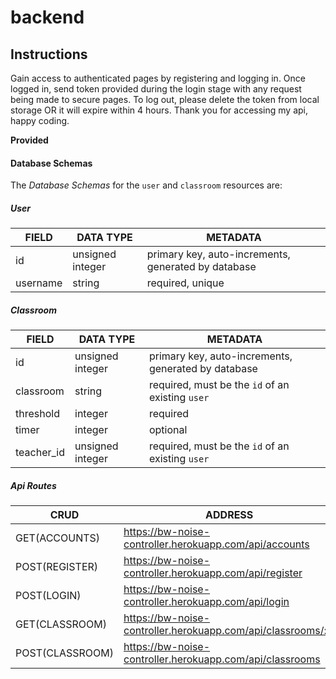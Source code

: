 # backend

## Instructions

Gain access to authenticated pages by registering and logging in.
Once logged in, send token provided during the login stage with any request being made to secure pages.
To log out, please delete the token from local storage OR it will expire within 4 hours.
Thank you for accessing my api, happy coding.

**Provided**

#### Database Schemas

The _Database Schemas_ for the `user` and `classroom` resources are:

##### User

| FIELD    | DATA TYPE        | METADATA                                            |
| -------- | ---------------- | --------------------------------------------------- |
| id       | unsigned integer | primary key, auto-increments, generated by database |
| username | string           | required, unique                                    |

##### Classroom

| FIELD      | DATA TYPE        | METADATA                                            |
| ---------- | ---------------- | --------------------------------------------------- |
| id         | unsigned integer | primary key, auto-increments, generated by database |
| classroom  | string           | required, must be the `id` of an existing `user`    |
| threshold  | integer          | required                                            |
| timer      | integer          | optional                                            |
| teacher_id | unsigned integer | required, must be the `id` of an existing `user`    |

##### Api Routes

| CRUD            | ADDRESS                                                      |
| --------------- | ------------------------------------------------------------ |
| GET(ACCOUNTS)   | https://bw-noise-controller.herokuapp.com/api/accounts       |
| POST(REGISTER)  | https://bw-noise-controller.herokuapp.com/api/register       |
| POST(LOGIN)     | https://bw-noise-controller.herokuapp.com/api/login          |
| GET(CLASSROOM)  | https://bw-noise-controller.herokuapp.com/api/classrooms/:id |
| POST(CLASSROOM) | https://bw-noise-controller.herokuapp.com/api/classrooms     |
